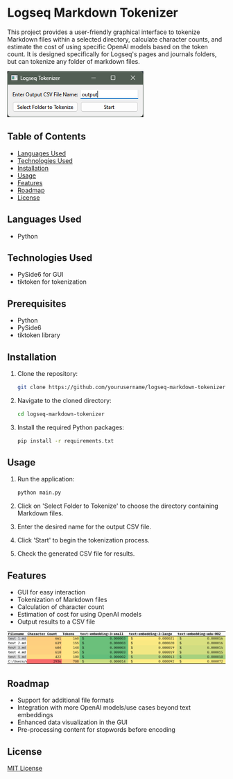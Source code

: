 # Logseq Markdown Tokenizer

This project provides a user-friendly graphical interface to tokenize Markdown files within a selected directory, calculate character counts, and estimate the cost of using specific OpenAI models based on the token count. It is designed specifically for Logseq's pages and journals folders, but can tokenize any folder of markdown files.

![Logseq Tokenizer](assets/logseq_tokenizer.png)

## Table of Contents

- [Languages Used](#languages-used)
- [Technologies Used](#technologies-used)
- [Installation](#installation)
- [Usage](#usage)
- [Features](#features)
- [Roadmap](#roadmap)
- [License](#license)

## Languages Used

- Python

## Technologies Used

- PySide6 for GUI
- tiktoken for tokenization

## Prerequisites

- Python
- PySide6
- tiktoken library

## Installation

1. Clone the repository:

   ```bash
   git clone https://github.com/yourusername/logseq-markdown-tokenizer.git
   ```

2. Navigate to the cloned directory:

   ```bash
   cd logseq-markdown-tokenizer
   ```

3. Install the required Python packages:

   ```bash
   pip install -r requirements.txt
   ```

## Usage

1. Run the application:

   ```bash
   python main.py
   ```

2. Click on 'Select Folder to Tokenize' to choose the directory containing Markdown files.
3. Enter the desired name for the output CSV file.
4. Click 'Start' to begin the tokenization process.
5. Check the generated CSV file for results.

## Features

- GUI for easy interaction
- Tokenization of Markdown files
- Calculation of character count
- Estimation of cost for using OpenAI models
- Output results to a CSV file

![Example output](assets/example_output.png)

## Roadmap

- Support for additional file formats
- Integration with more OpenAI models/use cases beyond text embeddings
- Enhanced data visualization in the GUI
- Pre-processing content for stopwords before encoding

## License

[MIT License](LICENSE)
